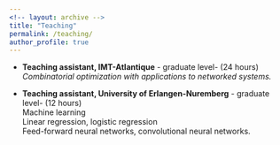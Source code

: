 ```yaml
---
<!-- layout: archive -->
title: "Teaching"
permalink: /teaching/
author_profile: true
---
```

* **Teaching assistant, IMT-Atlantique</h1>** - graduate level- (24 hours)
<br>*Combinatorial optimization with applications to networked systems.*

* **Teaching assistant, University of Erlangen-Nuremberg** - graduate level-  (12 hours)
<br>Machine learning
<br>Linear regression, logistic regression
<br>Feed-forward neural networks, convolutional neural networks.

